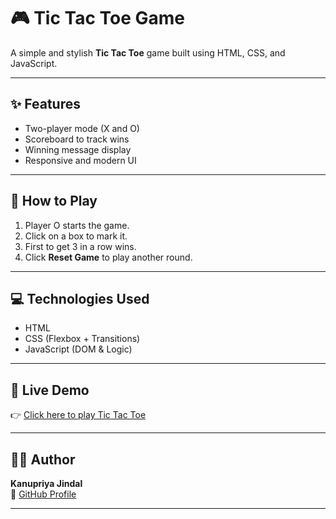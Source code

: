 # 🎮 Tic Tac Toe Game

A simple and stylish **Tic Tac Toe** game built using HTML, CSS, and JavaScript.

---

## ✨ Features

- Two-player mode (X and O)
- Scoreboard to track wins
- Winning message display
- Responsive and modern UI

---

## 🚀 How to Play

1. Player O starts the game.
2. Click on a box to mark it.
3. First to get 3 in a row wins.
4. Click **Reset Game** to play another round.

---

## 💻 Technologies Used

- HTML
- CSS (Flexbox + Transitions)
- JavaScript (DOM & Logic)

---

## 🚀 Live Demo

👉 [Click here to play Tic Tac Toe](https://Kanupriya-jindal.github.io/tic-tac-toe-game/)

---

## 🙋‍♀️ Author

**Kanupriya Jindal**  
🔗 [GitHub Profile](https://github.com/Kanupriya-jindal)

---

